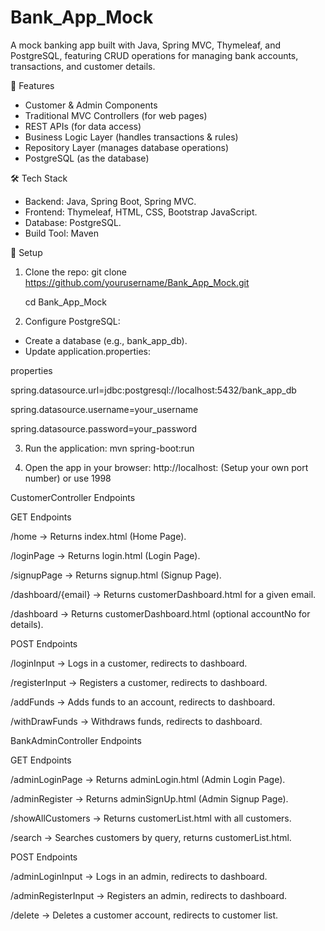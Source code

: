 # Bank_App_Mock
A mock banking app built with Java, Spring MVC, Thymeleaf, and PostgreSQL, featuring CRUD operations for managing bank accounts, transactions, and customer details.

🚀 Features
- Customer & Admin Components
- Traditional MVC Controllers (for web pages)
- REST APIs (for data access)
- Business Logic Layer (handles transactions & rules)
- Repository Layer (manages database operations)
- PostgreSQL (as the database)

🛠️ Tech Stack
- Backend: Java, Spring Boot, Spring MVC.
- Frontend: Thymeleaf, HTML, CSS, Bootstrap JavaScript.
- Database: PostgreSQL.
- Build Tool: Maven

🔧 Setup

1. Clone the repo:
git clone https://github.com/yourusername/Bank_App_Mock.git

   cd Bank_App_Mock

3. Configure PostgreSQL:
- Create a database (e.g., bank_app_db).
- Update application.properties:
 
properties

spring.datasource.url=jdbc:postgresql://localhost:5432/bank_app_db

spring.datasource.username=your_username

spring.datasource.password=your_password

3. Run the application:
mvn spring-boot:run

4. Open the app in your browser:
http://localhost: (Setup your own port number) or use 1998





CustomerController Endpoints

GET Endpoints

/home → Returns index.html (Home Page).

/loginPage → Returns login.html (Login Page).

/signupPage → Returns signup.html (Signup Page).

/dashboard/{email} → Returns customerDashboard.html for a given email.

/dashboard → Returns customerDashboard.html (optional accountNo for details).

POST Endpoints

/loginInput → Logs in a customer, redirects to dashboard.

/registerInput → Registers a customer, redirects to dashboard.

/addFunds → Adds funds to an account, redirects to dashboard.

/withDrawFunds → Withdraws funds, redirects to dashboard.




BankAdminController Endpoints


GET Endpoints

/adminLoginPage → Returns adminLogin.html (Admin Login Page).

/adminRegister → Returns adminSignUp.html (Admin Signup Page).

/showAllCustomers → Returns customerList.html with all customers.

/search → Searches customers by query, returns customerList.html.

POST Endpoints

/adminLoginInput → Logs in an admin, redirects to dashboard.

/adminRegisterInput → Registers an admin, redirects to dashboard.

/delete → Deletes a customer account, redirects to customer list.
